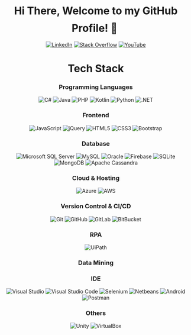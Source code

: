 
<h1 align="center">Hi There, Welcome to my GitHub Profile! 👋 <img height="40"></h1>

<div align=center>
<a href="https://www.linkedin.com/in/karen-delgado-it/"><img src="https://img.shields.io/badge/Linkedin-0077b5?style=flat&logo=linkedin" alt="LinkedIn" /></a>
<a href="https://stackoverflow.com/users/7994352/tana"><img src="https://img.shields.io/badge/Stack Overflow-f48024?style=flat&logo=stackoverflow&logoColor=white" alt="Stack Overflow" /></a>
<a href="https://www.youtube.com/channel/UCTGH9EEl5c0be2sAcqf1d9Q/"><img src="https://img.shields.io/badge/YouTube-FF0000?style=flat&logo=YouTube&logoColor=white" alt="YouTube" /></a>


 
 <h1 align="center">Tech Stack</h1>

<h3 align="center">Programming Languages</h3>


![C#](https://img.shields.io/badge/C%23-239120?style=flat-square&logo=c-sharp&logoColor=white)
![Java](https://img.shields.io/badge/-Java-007396?style=flat-square&logo=java)
![PHP](https://img.shields.io/badge/PHP-777BB4?style=flat-square&logo=php&logoColor=white)
![Kotlin](https://img.shields.io/badge/Kotlin-0095D5?&style=flat-square&logo=kotlin&logoColor=white)
![Python](https://img.shields.io/badge/Python-14354C?style=flat-square&logo=python&logoColor=white)
![.NET](https://img.shields.io/badge/.NET-5C2D91?style=flat-square&logo=.net&logoColor=white)

 
<h3 align="center">Frontend</h3>
 
![JavaScript](https://img.shields.io/badge/-JavaScript-black?style=flat-square&logo=javascript)
![jQuery](https://img.shields.io/badge/jQuery-0769AD?style=flat-square&logo=jquery&logoColor=white)
![HTML5](https://img.shields.io/badge/HTML5-E34F26?style=flat-square&logo=html5&logoColor=white)
![CSS3](https://img.shields.io/badge/CSS3-1572B6?style=flat-square&logo=css3&logoColor=white)
![Bootstrap](https://img.shields.io/badge/-Bootstrap-05122A?style=flat-square&logo=bootstrap&logoColor=563D7C)

<h3 align="center">Database</h3>

![Microsoft SQL Server](https://img.shields.io/badge/MicrosoftSQLServer-CC2927.svg?style=flat-square&logo=microsoftsqlserver&logoColor=white)
![MySQL](https://img.shields.io/badge/MySQL-4479A1.svg?style=flat-square&logo=mysql&logoColor=white)
![Oracle](https://img.shields.io/badge/Oracle-F80000.svg?style=flat-square&logo=oracle&logoColor=white)
![Firebase](https://img.shields.io/badge/Firebase-FFCA28.svg?style=flat-square&logo=firebase&logoColor=white)
![SQLite](https://img.shields.io/badge/sqlite-003B57.svg?&style=flat-square&logo=sqlite&logoColor=white)
![MongoDB](https://img.shields.io/badge/MongoDB-47A248.svg?style=flat-square&logo=mongodb&logoColor=white)
![Apache Cassandra](https://img.shields.io/badge/ApacheCassandra-1287B1.svg?style=flat-square&logo=apachecassandra&logoColor=white) 


<h3 align="center">Cloud & Hosting</h3>
 
![Azure](https://img.shields.io/badge/Azure-0078D4?&style=flat-square&logo=microsoftazure&logoColor=white)
![AWS](https://img.shields.io/badge/AWS-E26208.svg?style=flat-square&logo=amazonaws&logoColor=white)

<h3 align="center">Version Control & CI/CD</h3>
 
![Git](https://img.shields.io/badge/-Git-05122A?style=flat-square&logo=git)
![GitHub](https://img.shields.io/badge/-GitHub-05122A?style=flat-square&logo=github)
![GitLab](https://img.shields.io/badge/GitLab-330F63?style=flat-square&logo=gitlab&logoColor=white)
![BitBucket](https://img.shields.io/badge/-BitBucket-darkblue?style=flat-square&logo=bitbucket)

<h3 align="center">RPA</h3>
 
![UiPath](https://img.shields.io/badge/test-3776AB.svg?&style=flat-square&logo=Python&logoColor=white)

<h3 align="center">Data Mining</h3>

<h3 align="center">IDE</h3>
 
![Visual Studio](https://img.shields.io/badge/vscode-007ACC.svg?style=flat-square&logo=visualstudiocode&logoColor=white) 
![Visual Studio Code](https://img.shields.io/badge/-Visual%20Studio%20Code-05122A?style=flat-square&logo=visual-studio-code&logoColor=007ACC)
![Selenium](https://img.shields.io/badge/selenium-%2343B02A.svg?style=flat-square&logo=selenium&logoColor=white)
![Netbeans](https://img.shields.io/badge/-Eclipse-05122A?style=flat-square&logo=eclipse-ide&logoColor=2C2255)
![Android](https://img.shields.io/badge/Android-3DDC84?style=flat-square&logo=android&logoColor=white)
![Postman](https://img.shields.io/badge/postman-FF6C37.svg?style=flat-square&logo=postman&logoColor=white)

<h3 align="center">Others</h3>
 
![Unity](https://img.shields.io/badge/Unity-100000?style=flat-square&logo=unity&logoColor=white)
![VirtualBox](https://img.shields.io/badge/virtualbox-183A61.svg?style=flat-square&logo=virtualbox&logoColor=white)
  
  
  










